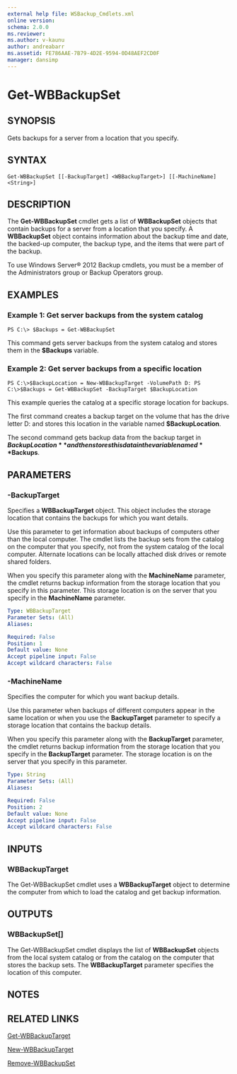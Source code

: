 ```yaml
---
external help file: WSBackup_Cmdlets.xml
online version: 
schema: 2.0.0
ms.reviewer:
ms.author: v-kaunu
author: andreabarr
ms.assetid: FE786AAE-7B79-4D2E-9594-0D48AEF2CD0F
manager: dansimp
---
```


# Get-WBBackupSet

## SYNOPSIS
Gets backups for a server from a location that you specify.

## SYNTAX

```
Get-WBBackupSet [[-BackupTarget] <WBBackupTarget>] [[-MachineName] <String>]
```

## DESCRIPTION
The **Get-WBBackupSet** cmdlet gets a list of **WBBackupSet** objects that contain backups for a server from a location that you specify.
A **WBBackupSet** object contains information about the backup time and date, the backed-up computer, the backup type, and the items that were part of the backup.

To use Windows Server® 2012 Backup cmdlets, you must be a member of the Administrators group or Backup Operators group.

## EXAMPLES

### Example 1: Get server backups from the system catalog
```
PS C:\> $Backups = Get-WBBackupSet
```

This command gets server backups from the system catalog and stores them in the **$Backups** variable.

### Example 2: Get server backups from a specific location
```
PS C:\>$BackupLocation = New-WBBackupTarget -VolumePath D: PS C:\>$Backups = Get-WBBackupSet -BackupTarget $BackupLocation
```

This example queries the catalog at a specific storage location for backups.

The first command creates a backup target on the volume that has the drive letter D: and stores this location in the variable named **$BackupLocation**.

The second command gets backup data from the backup target in **$BackupLocation** and then stores this data in the variable named **$Backups**.

## PARAMETERS

### -BackupTarget
Specifies a **WBBackupTarget** object.
This object includes the storage location that contains the backups for which you want details.

Use this parameter to get information about backups of computers other than the local computer.
The cmdlet lists the backup sets from the catalog on the computer that you specify, not from the system catalog of the local computer.
Alternate locations can be locally attached disk drives or remote shared folders.

When you specify this parameter along with the **MachineName** parameter, the cmdlet returns backup information from the storage location that you specify in this parameter.
This storage location is on the server that you specify in the **MachineName** parameter.

```yaml
Type: WBBackupTarget
Parameter Sets: (All)
Aliases: 

Required: False
Position: 1
Default value: None
Accept pipeline input: False
Accept wildcard characters: False
```

### -MachineName
Specifies the computer for which you want backup details.

Use this parameter when backups of different computers appear in the same location or when you use the **BackupTarget** parameter to specify a storage location that contains the backup details.

When you specify this parameter along with the **BackupTarget** parameter, the cmdlet returns backup information from the storage location that you specify in the **BackupTarget** parameter.
The storage location is on the server that you specify in this parameter.

```yaml
Type: String
Parameter Sets: (All)
Aliases: 

Required: False
Position: 2
Default value: None
Accept pipeline input: False
Accept wildcard characters: False
```

## INPUTS

### WBBackupTarget
The Get-WBBackupSet cmdlet uses a **WBBackupTarget** object to determine the computer from which to load the catalog and get backup information.

## OUTPUTS

### WBBackupSet[]
The Get-WBBackupSet cmdlet displays the list of **WBBackupSet** objects from the local system catalog or from the catalog on the computer that stores the backup sets.
The **WBBackupTarget** parameter specifies the location of this computer.

## NOTES

## RELATED LINKS

[Get-WBBackupTarget](./Get-WBBackupTarget.md)

[New-WBBackupTarget](./New-WBBackupTarget.md)

[Remove-WBBackupSet](./Remove-WBBackupSet.md)


